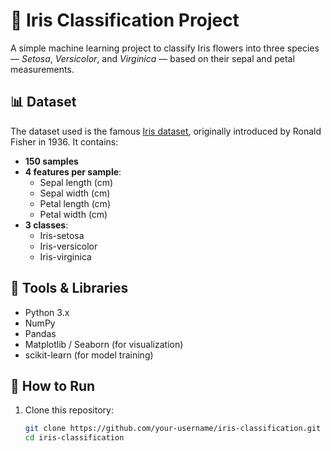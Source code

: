 # 🌸 Iris Classification Project

A simple machine learning project to classify Iris flowers into three species — *Setosa*, *Versicolor*, and *Virginica* — based on their sepal and petal measurements.

## 📊 Dataset

The dataset used is the famous [Iris dataset](https://archive.ics.uci.edu/ml/datasets/iris), originally introduced by Ronald Fisher in 1936. It contains:

- **150 samples**
- **4 features per sample**:
  - Sepal length (cm)
  - Sepal width (cm)
  - Petal length (cm)
  - Petal width (cm)
- **3 classes**:
  - Iris-setosa
  - Iris-versicolor
  - Iris-virginica

## 🔧 Tools & Libraries

- Python 3.x
- NumPy
- Pandas
- Matplotlib / Seaborn (for visualization)
- scikit-learn (for model training)

## 🚀 How to Run

1. Clone this repository:
   ```bash
   git clone https://github.com/your-username/iris-classification.git
   cd iris-classification
